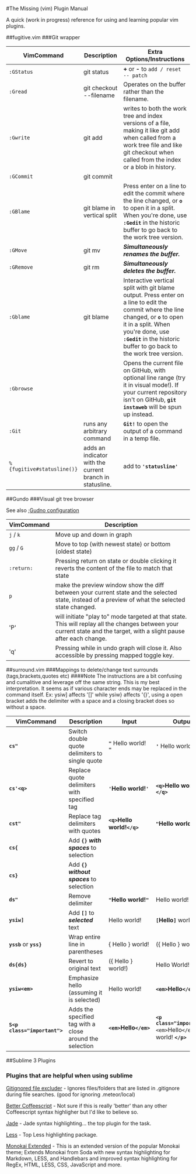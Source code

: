 #The Missing (vim) Plugin Manual

A quick (work in progress) reference for using and learning popular vim plugins.

##fugitive.vim
###Git wrapper

VimCommand         | Description           | Extra Options/Instructions     |
--------------------|------------------|-----------------------|
`:GStatus`				| git status   | **+** or **-** to `add / reset -- patch`   |
`:Gread`| git checkout --filename |  Operates on the buffer rather than the filename.|
`:Gwrite`| git add |writes to both the work tree and index versions of a file, making it like git add when called from a work tree file and like git checkout when called from the index or a blob in history.
`:GCommit`|git commit||
`:GBlame`		       | git blame in vertical split   | Press enter on a line to edit the commit where the line changed, or **`o`** to open it in a split. When you're done, use **`:Gedit`** in the historic buffer to go back to the work tree version.   |
`:GMove` | git mv  | ***Simultaneously renames the buffer.***
`:GRemove` | git rm  | ***Simultaneously deletes the buffer.***
`:Gblame`| git blame| Interactive vertical split with git blame output. Press enter on a line to edit the commit where the line changed, or **`o`** to open it in a split. When you're done, use **`:Gedit`** in the historic buffer to go back to the work tree version.|
`:Gbrowse`|| Opens the current file on GitHub, with optional line range (try it in visual mode!). If your current repository isn't on GitHub, **`git instaweb`** will be spun up instead.|
`:Git`|runs any arbitrary command| **`Git!`** to open the output of a command in a temp file.|
`%{fugitive#statusline()}`| adds an indicator with the current branch in statusline. |add to **`'statusline'`** |

##Gundo
###Visual git tree browser

See also ;[Gudno configuration](http://sjl.bitbucket.org/gundo.vim/#configuration "Gundo.vim Configuration")  


VimCommand         | Description           |
--------------------|------------------|
`j` / `k` | Move up and down in graph||
`gg` / `G` | Move to top (with newest state) or bottom (oldest state)||
`:return:`|Pressing return on state or double clicking it reverts the content of the file to match that state|
`p`|make the preview window show the diff between your current state and the selected state, instead of a preview of what the selected state changed.|
'P'| will initiate "play to" mode targeted at that state. This will replay all the changes between your current state and the target, with a slight pause after each change.|
'q'|Pressing while in undo graph will close it. Also accessible by pressing mapped toggle key.|

##surround.vim
###Mappings to delete/change text surrounds (tags,brackets,quotes etc)
####Note
The instructions are a bit confusing and cumalitive and leverage off the same string. This is my best interpretation. It seems as if various character ends may be replaced in the command itself. Ex: ysiw] affects '[]' while ysiw} affects '{}', using a open bracket adds the delimiter with a space and a closing bracket does so without a space.

VimCommand         | Description | Input           | Output     |
--------------------|------------|------------------|-----------------------|
**`cs"`** | Switch double quote delimiters to single quote|**`"`** Hello world! **`"`** | **`'`** Hello world! **`'`**|
**`cs'<q>`**|Replace quote delimiters with specified tag | **`'`**Hello world!**`'`**|  **`<q>`**Hello world!**`</q>`**|
**`cst"`**|Replace tag delimiters with quotes|**`<q>`**Hello world!**`</q>`** | **`"`**Hello world!**`"`**|
**`cs{`**| Add **`{}`** ***with spaces*** to selection|||
**`cs}`**| Add **`{}`** ***without spaces*** to selection|||
**`ds"`** |Remove delimiter|**`"`**Hello world!**`"`** | Hello world!|
**`ysiw]`** | Add **`[]`** to ***selected*** text| Hello world! |**`[`**Hello**`]`** world!|
**`yssb`** or **`yss}`**|Wrap entire line in parentheses|{ Hello } world! | ({ Hello } world!)|
**`ds{ds}`**|Revert to original text| ({ Hello } world!) | Hello World!|
**`ysiw<em>`**|Emphasize hello (assuming it is selected)|Hello world!|**`<em>`**Hello**`</em>`**
**`S<p class="important">`**|Adds the specified tag with a close around the selection|**`<em>`**Hello**`</em>`** | **`<p class="important">`** `<em>`Hello`</em>` world! **`</p>`**|

##Sublime 3 Plugins
### Plugins that are helpful when using sublime

[Gitignored file excluder](https://packagecontrol.io/packages/Gitignored%20File%20Excluder) - Ignores files/folders that are listed in .gitignore during file searches. (good for ignoring .meteor/local)

[Better Coffeescript](https://packagecontrol.io/packages/Better%20CoffeeScript) - Not sure if this is really 'better' than any other Coffeescript syntax highligher but I'd like to believe so.

[Jade](https://packagecontrol.io/packages/Jade) - Jade syntax highlighting... the top plugin for the task.

[Less](https://packagecontrol.io/packages/LESS) - Top Less highlighting package.

[Monokai Extended](https://packagecontrol.io/packages/Monokai%20Extended) - This is an extended version of the popular Monokai theme; Extends Monokai from Soda with new syntax highlighting for Markdown, LESS, and Handlebars and improved syntax highlighting for RegEx, HTML, LESS, CSS, JavaScript and more. 
